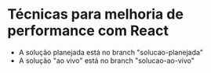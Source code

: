 # Técnicas para melhoria de performance com React

- A solução planejada está no branch "solucao-planejada"
- A solução "ao vivo" está no branch "solucao-ao-vivo"
